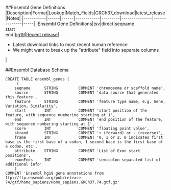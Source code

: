##Ensembl Gene Definitions
|Description|Format|Lookup|Match_Fields|GRCh37_download|latest_release|Notes|
|-----------|------|------|------------|---------|---------------|--------------|-----|
|Ensembl Gene Definitions|tsv|direct|seqname<br>start<br>end|[hg19](http://ftp.ensembl.org/pub/release-74/gtf/homo_sapiens/Homo_sapiens.GRCh37.74.gtf.gz)|[Recent release](http://ftp.ensembl.org/pub/current_gtf/homo_sapiens/Homo_sapiens.GRCh38.78.gtf.gz)|<ul><li>Latest download links to most recent human reference</li><li>We might want to break up the "attribute" field into separate columns</li></ul>|

##Ensembl Database Schema
```Mysql
CREATE TABLE ensembl_genes (
     (
    seqname      STRING         COMMENT 'chromosome or scaffold name',
    source       STRING         COMMENT 'data source that generated this feature',
    feature      STRING         COMMENT 'feature type name, e.g. Gene, Variation, Similarity',
    start        INT            COMMENT 'start position of the feature, with sequence numbering starting at 1',
    end          INT            COMMENT 'end position of the feature, with sequence numbering starting at 1',
    score        INT            COMMENT 'floating point value',
    strand       STRING         COMMENT '+ (forward) or - (reverse)',
    frame        INT            COMMENT '0, 1 or 2. 0 indicates first base is the first base of a codon, 1 second base is the first base of a codon, etc', 
    attribute    STRING         COMMENT 'List of Exon start positions',
    exonEnds     INT            COMMENT 'semicolon-separated list of additional info'
    )
COMMENT 'Ensembl hg19 gene annotations from ftp://ftp.ensembl.org/pub/release-74/gtf/homo_sapiens/Homo_sapiens.GRCh37.74.gtf.gz'
```